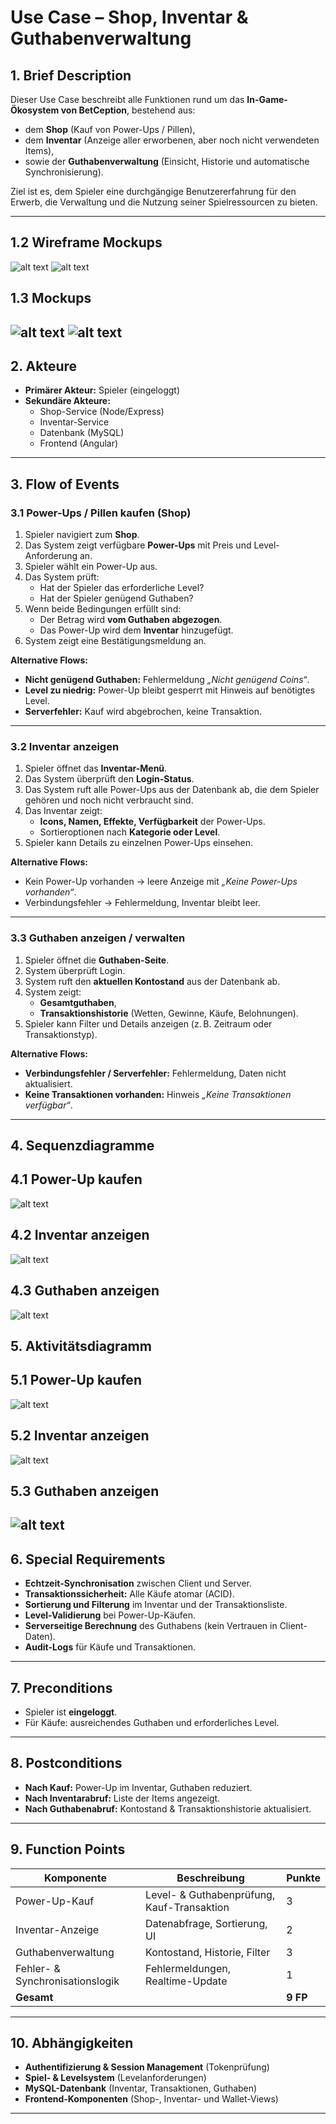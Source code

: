 # Use Case – Shop, Inventar & Guthabenverwaltung

## 1. Brief Description
Dieser Use Case beschreibt alle Funktionen rund um das **In-Game-Ökosystem von BetCeption**, bestehend aus:
- dem **Shop** (Kauf von Power-Ups / Pillen),
- dem **Inventar** (Anzeige aller erworbenen, aber noch nicht verwendeten Items),
- sowie der **Guthabenverwaltung** (Einsicht, Historie und automatische Synchronisierung).

Ziel ist es, dem Spieler eine durchgängige Benutzererfahrung für den Erwerb, die Verwaltung und die Nutzung seiner Spielressourcen zu bieten.

---
## 1.2 Wireframe Mockups
![alt text](Wireframe-mockups/Mockup-pill-wireframe.png)
![alt text](Wireframe-mockups/Mockup-Balance-wireframe.png)
## 1.3 Mockups
![alt text](mockups/Pills-Mockup.png)
![alt text](mockups/Balance-Mockup.png)
---
## 2. Akteure
- **Primärer Akteur:** Spieler (eingeloggt)
- **Sekundäre Akteure:**  
  - Shop-Service (Node/Express)  
  - Inventar-Service  
  - Datenbank (MySQL)  
  - Frontend (Angular)

---

## 3. Flow of Events

### 3.1 Power-Ups / Pillen kaufen (Shop)
1. Spieler navigiert zum **Shop**.  
2. Das System zeigt verfügbare **Power-Ups** mit Preis und Level-Anforderung an.  
3. Spieler wählt ein Power-Up aus.  
4. Das System prüft:  
   - Hat der Spieler das erforderliche Level?  
   - Hat der Spieler genügend Guthaben?  
5. Wenn beide Bedingungen erfüllt sind:  
   - Der Betrag wird **vom Guthaben abgezogen**.  
   - Das Power-Up wird dem **Inventar** hinzugefügt.  
6. System zeigt eine Bestätigungsmeldung an.  

**Alternative Flows:**  
- **Nicht genügend Guthaben:** Fehlermeldung *„Nicht genügend Coins“*.  
- **Level zu niedrig:** Power-Up bleibt gesperrt mit Hinweis auf benötigtes Level.  
- **Serverfehler:** Kauf wird abgebrochen, keine Transaktion.  

---

### 3.2 Inventar anzeigen
1. Spieler öffnet das **Inventar-Menü**.  
2. Das System überprüft den **Login-Status**.  
3. Das System ruft alle Power-Ups aus der Datenbank ab, die dem Spieler gehören und noch nicht verbraucht sind.  
4. Das Inventar zeigt:  
   - **Icons, Namen, Effekte, Verfügbarkeit** der Power-Ups.  
   - Sortieroptionen nach **Kategorie oder Level**.  
5. Spieler kann Details zu einzelnen Power-Ups einsehen.  

**Alternative Flows:**  
- Kein Power-Up vorhanden → leere Anzeige mit *„Keine Power-Ups vorhanden“*.  
- Verbindungsfehler → Fehlermeldung, Inventar bleibt leer.  

---

### 3.3 Guthaben anzeigen / verwalten
1. Spieler öffnet die **Guthaben-Seite**.  
2. System überprüft Login.  
3. System ruft den **aktuellen Kontostand** aus der Datenbank ab.  
4. System zeigt:  
   - **Gesamtguthaben**,  
   - **Transaktionshistorie** (Wetten, Gewinne, Käufe, Belohnungen).  
5. Spieler kann Filter und Details anzeigen (z. B. Zeitraum oder Transaktionstyp).  

**Alternative Flows:**  
- **Verbindungsfehler / Serverfehler:** Fehlermeldung, Daten nicht aktualisiert.  
- **Keine Transaktionen vorhanden:** Hinweis *„Keine Transaktionen verfügbar“*.  

---

## 4. Sequenzdiagramme
## 4.1 Power-Up kaufen
![alt text](<Sequenzdiagramme/Sequenzdiagramm Powerups kaufen.png>)

## 4.2 Inventar anzeigen
![alt text](<Sequenzdiagramme/Sequenzdiagramm Inventar anzeigen.png>)

## 4.3 Guthaben anzeigen
![alt text](<Sequenzdiagramme/Sequenzdiagramm Guthaben anzeigen-verwalten.png>)



## 5. Aktivitätsdiagramm
## 5.1 Power-Up kaufen
![alt text](<Aktivitätsdiagramme/Aktivitätsdiagramm power-up.png>)
## 5.2 Inventar anzeigen
![alt text](<Aktivitätsdiagramme/Aktivitätsdiagramm inventar-anzeigen.png>)
## 5.3 Guthaben anzeigen
![alt text](<Aktivitätsdiagramme/Aktivitätsdiagramm Guthaben.png>)
---

## 6. Special Requirements
- **Echtzeit-Synchronisation** zwischen Client und Server.  
- **Transaktionssicherheit:** Alle Käufe atomar (ACID).  
- **Sortierung und Filterung** im Inventar und der Transaktionsliste.  
- **Level-Validierung** bei Power-Up-Käufen.  
- **Serverseitige Berechnung** des Guthabens (kein Vertrauen in Client-Daten).  
- **Audit-Logs** für Käufe und Transaktionen.

---

## 7. Preconditions
- Spieler ist **eingeloggt**.  
- Für Käufe: ausreichendes Guthaben und erforderliches Level.  

---

## 8. Postconditions
- **Nach Kauf:** Power-Up im Inventar, Guthaben reduziert.  
- **Nach Inventarabruf:** Liste der Items angezeigt.  
- **Nach Guthabenabruf:** Kontostand & Transaktionshistorie aktualisiert.  

---

## 9. Function Points
| Komponente | Beschreibung | Punkte |
|-------------|--------------|--------|
| Power-Up-Kauf | Level- & Guthabenprüfung, Kauf-Transaktion | 3 |
| Inventar-Anzeige | Datenabfrage, Sortierung, UI | 2 |
| Guthabenverwaltung | Kontostand, Historie, Filter | 3 |
| Fehler- & Synchronisationslogik | Fehlermeldungen, Realtime-Update | 1 |
| **Gesamt** |  | **9 FP** |

---

## 10. Abhängigkeiten
- **Authentifizierung & Session Management** (Tokenprüfung)  
- **Spiel- & Levelsystem** (Levelanforderungen)  
- **MySQL-Datenbank** (Inventar, Transaktionen, Guthaben)  
- **Frontend-Komponenten** (Shop-, Inventar- und Wallet-Views)

---

